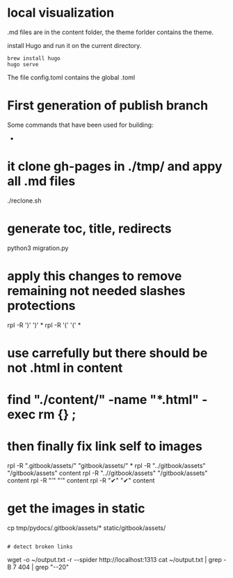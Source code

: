 # local visualization

.md files are in the content folder, the theme forlder contains the theme.

install Hugo and run it on the current directory.
```
brew install hugo
hugo serve
```

The file config.toml contains the global .toml

# First generation of publish branch

Some commands that have been used for building:

- ```
# it clone gh-pages in ./tmp/ and appy all .md files
./reclone.sh
# generate toc, title, redirects
python3 migration.py
# apply this changes to remove remaining not needed slashes protections
rpl -R '\)' ')' *
rpl -R '\(' '(' *
#  use carrefully but there should be not .html in content
# find "./content/" -name "*.html" -exec rm {} \;
#  then finally fix link self to images
rpl -R ".gitbook/assets/" "gitbook/assets/" *
rpl -R "../gitbook/assets" "/gitbook/assets" content
rpl -R "..//gitbook/assets" "/gitbook/assets" content
rpl -R "’" "'" content
rpl -R "✔" "&#10004;" content

# get the images in static
cp tmp/pydocs/.gitbook/assets/* static/gitbook/assets/
```

# detect broken links

```
wget -o ~/output.txt -r  --spider http://localhost:1313
cat ~/output.txt | grep -B 7 404 | grep "\-\-20"
```
